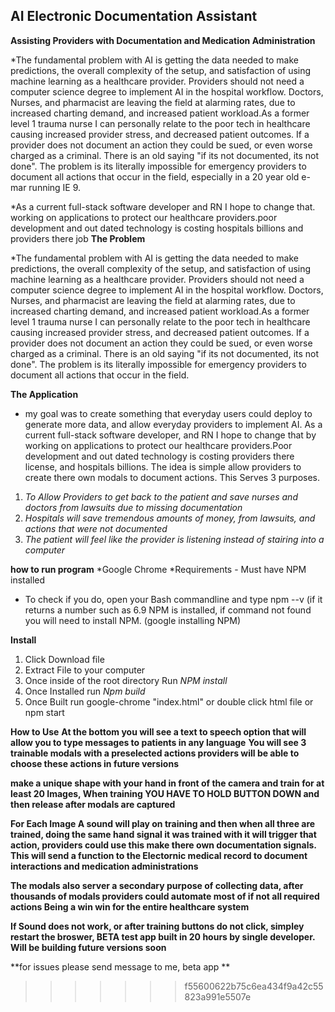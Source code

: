 
## AI Electronic Documentation Assistant

**Assisting Providers with Documentation and Medication Administration**

*The fundamental problem with AI is getting the data needed to make predictions, the overall complexity of the setup, and satisfaction of using machine learning as a healthcare provider. Providers should not need a computer science degree to implement AI in the hospital workflow. 
Doctors, Nurses, and pharmacist are leaving the field at alarming rates, due to increased charting demand, and increased patient
workload.As a former level 1 trauma nurse I can personally relate to the poor tech in healthcare causing increased provider stress, and decreased patient outcomes. If a provider does not document an action they could be sued, or even worse charged as a criminal. There is an old saying "if its not documented, its not done". The problem is its literally impossible for emergency providers to document all actions that occur in the field, especially in a 20 year old e-mar running IE 9. 



*As a current full-stack software developer and RN  I hope to change that. working on applications to protect our healthcare providers.poor development and out dated technology is costing hospitals billions and providers there job
**The Problem**

*The fundamental problem with AI is getting the data needed to make predictions, the overall complexity of the setup, and satisfaction of using machine learning as a healthcare provider. Providers should not need a computer science degree to implement AI in the hospital workflow. 
Doctors, Nurses, and pharmacist are leaving the field at alarming rates, due to increased charting demand, and increased patient workload.As a former level 1 trauma nurse I can personally relate to the poor tech in healthcare causing increased provider stress, and decreased patient outcomes. If a provider does not document an action they could be sued, or even worse charged as a criminal. There is an old saying "if its not documented, its not done". The problem is its literally impossible for emergency providers to document all actions that occur in the field. 

**The Application**
* my goal was to create something that everyday users could deploy to generate more data, and allow everyday providers to implement AI. As a current full-stack software developer, and RN  I hope to change that by working on applications to protect our healthcare providers.Poor development and out dated technology is costing providers there license, and hospitals billions. The idea is simple allow providers to create there own modals to document actions. This Serves 3 purposes.
1. *To Allow Providers to get back to the patient and save nurses and doctors from lawsuits due to missing documentation*
2. *Hospitals will save tremendous amounts of money, from lawsuits, and actions that were not documented*
3. *The patient will feel like the provider is listening instead of stairing into a computer*



**how to run program**
*Google Chrome
*Requirements - Must have NPM installed
* To check if you do, open your Bash commandline and type npm --v  (if it returns a number such as 6.9 NPM is installed, if command not found you will need to install NPM. (google installing NPM)


**Install**
1. Click Download file 
2. Extract File to your computer 
3. Once inside of the root directory Run *NPM install*
4. Once Installed run *Npm build*
5. Once Built run google-chrome "index.html" or double click html file or npm start 



**How to Use**
**At the bottom you will see a text to speech option that will allow you to type messages to patients in any language**
 **You will see 3 trainable modals with a preselected actions  providers will be able to choose these actions in future versions**
 
 **make a unique shape with your hand in front of the camera  and train for at least 20 Images, When training YOU HAVE TO HOLD BUTTON DOWN and then release after modals are captured**
 
 **For Each Image A sound will play on training and then when all three are trained, doing the same hand signal it was trained with it will trigger that action, providers could use this make there own documentation signals. This will send a function to the Electornic medical record to document  interactions and medication administrations**
 
 **The modals also server a secondary purpose of collecting data, after thousands of modals providers could automate most of if not all required actions Being a win win for the entire healthcare system**
 
 
 **If Sound does not work, or after training buttons do not click, simpley restart the broswer, BETA test app built in 20 hours by single developer. Will be building future versions soon**
 
 
 
 **for issues please send message to me, beta app ** 







>>>>>>> f55600622b75c6ea434f9a42c55823a991e5507e
